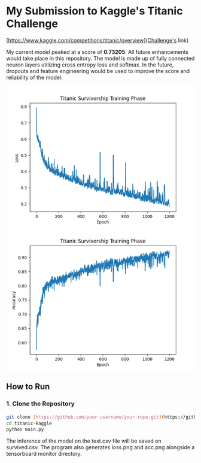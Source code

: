 # My Submission to Kaggle's Titanic Challenge 
[https://www.kaggle.com/competitions/titanic/overview](Challenge's link)

My current model peaked at a score of **0.73205**. All future enhancements would take place in this repository. The model is made up of fully connected neuron layers utilizing cross entropy loss and softmax. In the future, dropouts and feature engineering would be used to improve the score and reliability of the model.

![Loss plot of the model](https://github.com/Arsalanjdev/titanic-kaggle/blob/main/loss.png)
![Accuracy plot of the model](https://github.com/Arsalanjdev/titanic-kaggle/blob/main/acc.png)

## How to Run

### 1. Clone the Repository
```bash
git clone [https://github.com/your-username/your-repo.git](https://github.com/Arsalanjdev/titanic-kaggle)
cd titanic-kaggle
python main.py
```

The inference of the model on the test.csv file will be saved on survived.csv. The program also generates loss.png and acc.png alongside a tensorboard monitor directory.
